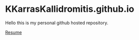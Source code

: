 # KKarrasKallidromitis.github.io
Hello this is my personal github hosted repository. 

[Resume](https://kkarraskallidromitis.github.io/Konstantinos_Kallidromitis_Resume.pdf)

